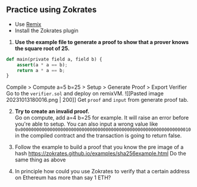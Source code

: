 ## Practice using Zokrates 

- Use [Remix](remix.ethereum.org) 
- Install the Zokrates plugin 

1. **Use the example file to generate a proof to show that a prover knows the square root of 25.**   
```python
def main(private field a, field b) {
	assert(a * a == b);
	return a * a == b;
}
```
Compile > Compute a=5 b=25 > Setup > Generate Proof > Export Verifier  
Go to the `verifier.sol` and deploy on remixVM.
![[Pasted image 20231013180016.png | 200]]
Get `proof` and `input` from generate proof tab.

2. **Try to create an invalid proof.**   
Go on compute, add a=4 b=25 for example. It will raise an error before you're able to setup.
You can also input a wrong value like `0x0000000000000000000000000000000000000000000000000000000000000010` in the compiled contract and the transaction is going to return false.   

3. Follow the example to build a proof that you know the pre image of a hash https://zokrates.github.io/examples/sha256example.html
Do the same thing as above

4. In principle how could you use Zokrates to verify that a certain address on Ethereum has more than say 1 ETH?